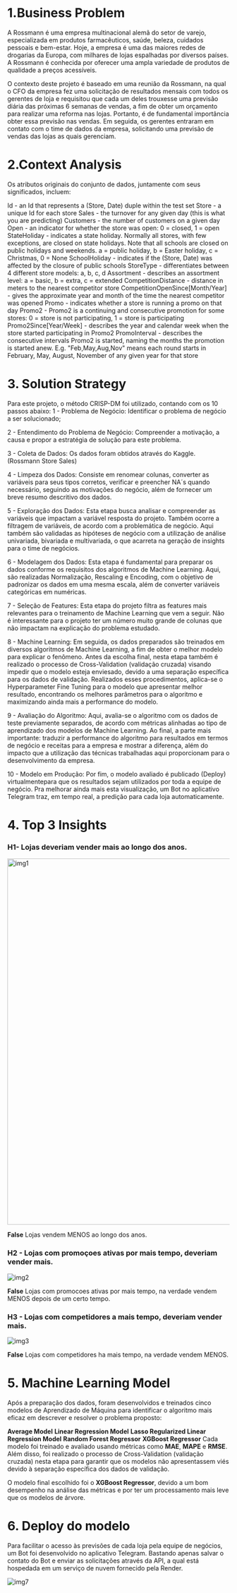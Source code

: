 # 1.Business Problem

A Rossmann é uma empresa multinacional alemã do setor de varejo, especializada em produtos farmacêuticos, saúde, beleza, cuidados pessoais e bem-estar. Hoje, a empresa é uma das maiores redes de drogarias da Europa, com milhares de lojas espalhadas por diversos países. A Rossmann é conhecida por oferecer uma ampla variedade de produtos de qualidade a preços acessíveis.

O contexto deste projeto é baseado em uma reunião da Rossmann, na qual o CFO da empresa fez uma solicitação de resultados mensais com todos os gerentes de loja e requisitou que cada um deles trouxesse uma previsão diária das próximas 6 semanas de vendas, a fim de obter um orçamento para realizar uma reforma nas lojas. Portanto, é de fundamental importância obter essa previsão nas vendas. Em seguida, os gerentes entraram em contato com o time de dados da empresa, solicitando uma previsão de vendas das lojas as quais gerenciam.

# 2.Context Analysis
Os atributos originais do conjunto de dados, juntamente com seus significados, incluem:

Id - an Id that represents a (Store, Date) duple within the test set
Store - a unique Id for each store
Sales - the turnover for any given day (this is what you are predicting)
Customers - the number of customers on a given day
Open - an indicator for whether the store was open: 0 = closed, 1 = open
StateHoliday - indicates a state holiday. Normally all stores, with few exceptions, are closed on state holidays. Note that all schools are closed on public holidays and weekends. a = public holiday, b = Easter holiday, c = Christmas, 0 = None
SchoolHoliday - indicates if the (Store, Date) was affected by the closure of public schools
StoreType - differentiates between 4 different store models: a, b, c, d
Assortment - describes an assortment level: a = basic, b = extra, c = extended
CompetitionDistance - distance in meters to the nearest competitor store
CompetitionOpenSince[Month/Year] - gives the approximate year and month of the time the nearest competitor was opened
Promo - indicates whether a store is running a promo on that day
Promo2 - Promo2 is a continuing and consecutive promotion for some stores: 0 = store is not participating, 1 = store is participating
Promo2Since[Year/Week] - describes the year and calendar week when the store started participating in Promo2
PromoInterval - describes the consecutive intervals Promo2 is started, naming the months the promotion is started anew. E.g. "Feb,May,Aug,Nov" means each round starts in February, May, August, November of any given year for that store

# 3. Solution Strategy
Para este projeto, o método CRISP-DM foi utilizado, contando com os 10 passos abaixo:
1 - Problema de Negócio: Identificar o problema de negócio a ser solucionado;

2 - Entendimento do Problema de Negócio: Compreender a motivação, a causa e propor a estratégia de solução para este problema.

3 - Coleta de Dados: Os dados foram obtidos através do Kaggle. (Rossmann Store Sales)

4 - Limpeza dos Dados: Consiste em renomear colunas, converter as variáveis para seus tipos corretos, verificar e preencher NA´s quando necessário, seguindo as motivações do negócio, além de fornecer um breve resumo descritivo dos dados.

5 - Exploração dos Dados: Esta etapa busca analisar e compreender as variáveis que impactam a variável resposta do projeto. Também ocorre a filtragem de variáveis, de acordo com a problemática de negócio. Aqui também são validadas as hipóteses de negócio com a utilização de análise univariada, bivariada e multivariada, o que acarreta na geração de insights para o time de negócios.

6 - Modelagem dos Dados: Esta etapa é fundamental para preparar os dados conforme os requisitos dos algoritmos de Machine Learning. Aqui, são realizadas Normalização, Rescaling e Encoding, com o objetivo de padronizar os dados em uma mesma escala, além de converter variáveis categóricas em numéricas.

7 - Seleção de Features: Esta etapa do projeto filtra as features mais relevantes para o treinamento de Machine Learning que vem a seguir. Não é interessante para o projeto ter um número muito grande de colunas que não impactam na explicação do problema estudado.

8 - Machine Learning: Em seguida, os dados preparados são treinados em diversos algoritmos de Machine Learning, a fim de obter o melhor modelo para explicar o fenômeno. Antes da escolha final, nesta etapa também é realizado o processo de Cross-Validation (validação cruzada) visando impedir que o modelo esteja enviesado, devido a uma separação específica para os dados de validação. Realizados esses procedimentos, aplica-se o Hyperparameter Fine Tuning para o modelo que apresentar melhor resultado, encontrando os melhores parâmetros para o algoritmo e maximizando ainda mais a performance do modelo.

9 - Avaliação do Algoritmo: Aqui, avalia-se o algoritmo com os dados de teste previamente separados, de acordo com métricas alinhadas ao tipo de aprendizado dos modelos de Machine Learning. Ao final, a parte mais importante: traduzir a performance do algoritmo para resultados em termos de negócio e receitas para a empresa e mostrar a diferença, além do impacto que a utilização das técnicas trabalhadas aqui proporcionam para o desenvolvimento da empresa.

10 - Modelo em Produção: Por fim, o modelo avaliado é publicado (Deploy) virtualmentepara que os resultados sejam utilizados por toda a equipe de negócio. Pra melhorar ainda mais esta visualização, um Bot no aplicativo Telegram traz, em tempo real, a predição para cada loja automaticamente.

# 4. Top 3 Insights
### H1- Lojas deveriam vender mais ao longo dos anos.
<img width="830" alt="img1" src="https://github.com/pammagalhaes/Previsao_vendas_Rossmann/assets/113152370/91495ef5-3489-4bb1-ae7d-c1a6180ae0a7">

**False** Lojas vendem MENOS ao longo dos anos.

### H2 - Lojas com promoçoes ativas por mais tempo, deveriam vender mais.
![img2](https://github.com/pammagalhaes/Previsao_vendas_Rossmann/assets/113152370/ffe6017a-a269-489c-b051-dee0def480e6)

**False** Lojas com promocoes ativas por mais tempo, na verdade vendem MENOS depois de um certo tempo.

### H3 - Lojas com competidores a mais tempo, deveriam vender mais.
![img3](https://github.com/pammagalhaes/Previsao_vendas_Rossmann/assets/113152370/d1dde453-9bb8-4b08-b195-adfc4dc40b3c)

**False** Lojas com competidores ha mais tempo, na verdade vendem MENOS.

# 5. Machine Learning Model
Após a preparação dos dados, foram desenvolvidos e treinados cinco modelos de Aprendizado de Máquina para identificar o algoritmo mais eficaz em descrever e resolver o problema proposto:

**Average Model**
**Linear Regression Model**
**Lasso Regularized Linear Regression Model**
**Random Forest Regressor**
**XGBoost Regressor**
Cada modelo foi treinado e avaliado usando métricas como **MAE**, **MAPE** e **RMSE**. Além disso, foi realizado o processo de Cross-Validation (validação cruzada) nesta etapa para garantir que os modelos não apresentassem viés devido à separação específica dos dados de validação.

O modelo final escolhido foi o **XGBoost Regressor**, devido a um bom desempenho na análise das métricas e por ter um processamento mais leve que os modelos de árvore.

# 6. Deploy do modelo
Para facilitar o acesso às previsões de cada loja pela equipe de negócios, um Bot foi desenvolvido no aplicativo Telegram. Bastando apenas salvar o contato do Bot e enviar as solicitações através da API, a qual está hospedada em um serviço de nuvem fornecido pela Render.

![img7](https://github.com/pammagalhaes/Previsao_vendas_Rossmann/assets/113152370/09ee5cdd-e529-4eef-b3eb-9657c17daab8)

